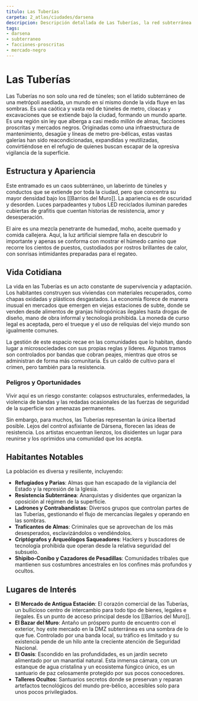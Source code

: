 ```yaml
---
titulo: Las Tuberías
carpeta: 2_atlas/ciudades/darsena
descripcion: Descripción detallada de Las Tuberías, la red subterránea de túneles y la sociedad clandestina que habita bajo Ciudad Dársena.
tags:
- darsena
- subterraneo
- facciones-proscritas
- mercado-negro
---
```


# Las Tuberías

Las Tuberías no son solo una red de túneles; son el latido subterráneo de una metrópoli asediada, un mundo en sí mismo donde la vida fluye en las sombras. Es una caótica y vasta red de túneles de metro, cloacas y excavaciones que se extiende bajo la ciudad, formando un mundo aparte. Es una región sin ley que alberga a casi medio millón de almas, facciones proscritas y mercados negros. Originadas como una infraestructura de mantenimiento, desagüe y líneas de metro pre-bélicas, estas vastas galerías han sido reacondicionadas, expandidas y reutilizadas, convirtiéndose en el refugio de quienes buscan escapar de la opresiva vigilancia de la superficie.

## Estructura y Apariencia

Este entramado es un caos subterráneo, un laberinto de túneles y conductos que se extiende por toda la ciudad, pero que concentra su mayor densidad bajo los [[Barrios del Muro]]. La apariencia es de oscuridad y desorden. Luces parpadeantes y tubos LED reciclados iluminan paredes cubiertas de grafitis que cuentan historias de resistencia, amor y desesperación.

El aire es una mezcla penetrante de humedad, moho, aceite quemado y comida callejera. Aquí, la luz artificial siempre falla en descubrir lo importante y apenas se conforma con mostrar el húmedo camino que recorre los cientos de puestos, custodiados por rostros brillantes de calor, con sonrisas intimidantes preparadas para el regateo.

## Vida Cotidiana

La vida en las Tuberías es un acto constante de supervivencia y adaptación. Los habitantes construyen sus viviendas con materiales recuperados, como chapas oxidadas y plásticos desgastados. La economía florece de manera inusual en mercados que emergen en viejas estaciones de subte, donde se venden desde alimentos de granjas hidropónicas ilegales hasta drogas de diseño, mano de obra informal y tecnología prohibida. La moneda de curso legal es aceptada, pero el trueque y el uso de reliquias del viejo mundo son igualmente comunes.

La gestión de este espacio recae en las comunidades que lo habitan, dando lugar a microsociedades con sus propias reglas y líderes. Algunos tramos son controlados por bandas que cobran peajes, mientras que otros se administran de forma más comunitaria. Es un caldo de cultivo para el crimen, pero también para la resistencia.

### Peligros y Oportunidades

Vivir aquí es un riesgo constante: colapsos estructurales, enfermedades, la violencia de bandas y las redadas ocasionales de las fuerzas de seguridad de la superficie son amenazas permanentes.

Sin embargo, para muchos, las Tuberías representan la única libertad posible. Lejos del control asfixiante de Dársena, florecen las ideas de resistencia. Los artistas encuentran lienzos, los disidentes un lugar para reunirse y los oprimidos una comunidad que los acepta.

## Habitantes Notables

La población es diversa y resiliente, incluyendo:
-   **Refugiados y Parias**: Almas que han escapado de la vigilancia del Estado y la represión de la Iglesia.
-   **Resistencia Subterránea**: Anarquistas y disidentes que organizan la oposición al régimen de la superficie.
-   **Ladrones y Contrabandistas**: Diversos grupos que controlan partes de las Tuberías, gestionando el flujo de mercancías ilegales y operando en las sombras.
-   **Traficantes de Almas**: Criminales que se aprovechan de los más desesperados, esclavizándolos o vendiéndolos.
-   **Criptógrafos y Arqueólogos Saqueadores**: Hackers y buscadores de tecnología prohibida que operan desde la relativa seguridad del subsuelo.
-   **Shipibo-Conibo y Cazadores de Pesadillas**: Comunidades tribales que mantienen sus costumbres ancestrales en los confines más profundos y ocultos.

## Lugares de Interés

-   **El Mercado de Antigua Estación**: El corazón comercial de las Tuberías, un bullicioso centro de intercambio para todo tipo de bienes, legales e ilegales. Es un punto de acceso principal desde los [[Barrios del Muro]].
-   **El Bazar del Muro**: Antaño un próspero punto de encuentro con el exterior, hoy este mercado en la DMZ subterránea es una sombra de lo que fue. Controlado por una banda local, su tráfico es limitado y su existencia pende de un hilo ante la creciente atención de Seguridad Nacional.
-   **El Oasis**: Escondido en las profundidades, es un jardín secreto alimentado por un manantial natural. Esta inmensa cámara, con un estanque de agua cristalina y un ecosistema fúngico único, es un santuario de paz celosamente protegido por sus pocos conocedores.
-   **Talleres Ocultos**: Santuarios secretos donde se preservan y reparan artefactos tecnológicos del mundo pre-bélico, accesibles solo para unos pocos privilegiados.

